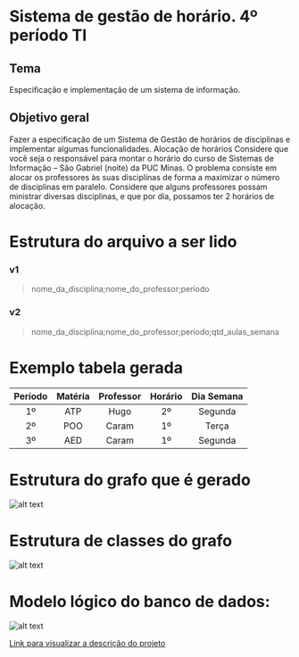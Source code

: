 # Sistema de gestão de horário. 4º período TI

## Tema
Especificação e implementação de um sistema de informação.

## Objetivo geral
Fazer a especificação de um Sistema de Gestão de horários de disciplinas e implementar
algumas funcionalidades.
Alocação de horários
Considere que você seja o responsável para montar o horário do curso de Sistemas de
Informação – São Gabriel (noite) da PUC Minas. O problema consiste em alocar os
professores às suas disciplinas de forma a maximizar o número de disciplinas em
paralelo. Considere que alguns professores possam ministrar diversas disciplinas, e que
por dia, possamos ter 2 horários de alocação.

# Estrutura do arquivo a ser lido
### v1 
> nome_da_disciplina;nome_do_professor;período
### v2
> nome_da_disciplina;nome_do_professor;período;qtd_aulas_semana 

# Exemplo tabela gerada

| Período       | Matéria       | Professor | Horário | Dia Semana | 
|:-------------:|:-------------:|:---------:|:-------:|:----------:|
| 1º            | ATP           |  Hugo     |   2º    | Segunda    | 
| 2º            | POO           |  Caram    |   1º    | Terça      | 
| 3º            | AED           |  Caram    |   1º    | Segunda    |

# Estrutura do grafo que é gerado
![alt text](https://github.com/lgmagalhaes88/cms-app/blob/master/docs/GrafoDiagrama.png)

# Estrutura de classes do grafo
![alt text](https://github.com/lgmagalhaes88/cms-app/blob/master/docs/Estrutura_Classes_Grafo.png)

# Modelo lógico do banco de dados: 
![alt text](https://github.com/lgmagalhaes88/cms-app/blob/master/docs/BD/Outros%20Arquivos/TI_BD_LOGICO.png)

[Link para visualizar a descrição do projeto](https://github.com/lgmagalhaes88/cms-app/blob/master/docs/TI%20Grafos%201_2018_ER_BD.pdf)
